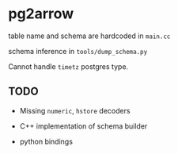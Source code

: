 # pg2arrow

table name and schema are hardcoded in `main.cc`

schema inference in `tools/dump_schema.py`

Cannot handle `timetz` postgres type.

## TODO

* Missing `numeric`, `hstore` decoders

* C++ implementation of schema builder

* python bindings
